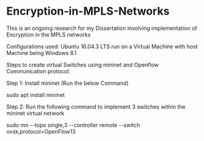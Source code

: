 # Encryption-in-MPLS-Networks
This is an ongoing research for my Dissertation involving implementation of Encryption in the MPLS networks

Configurations used:
Ubuntu 16.04.3 LTS run on a Virtual Machine with host Machine being Windows 8.1

Steps to create virtual Switches using mininet and Openflow Communication protocol:

Step 1: Install mininet (Run the below Command)

sudo apt install mininet

Step 2: Run the following command to implement 3 switches within the mininet virtual network

sudo mn --topo single,3 --controller remote --switch ovsk,protocol=OpenFlow13
